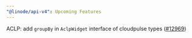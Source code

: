 ```yaml
---
"@linode/api-v4": Upcoming Features
---
```


ACLP: add `groupBy` in `AclpWidget` interface of cloudpulse types ([#12969](https://github.com/linode/manager/pull/12969))
